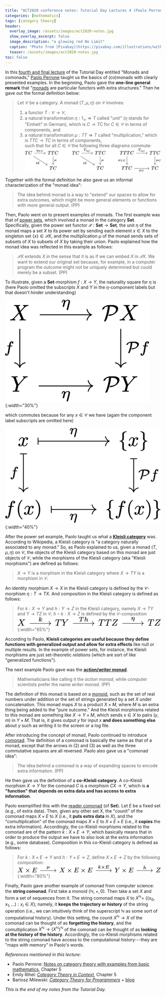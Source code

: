 ```yaml
---
title: "ACT2020 conference notes: Tutorial Day Lectures 4 (Paolo Perrone)"
categories: [mathematics]
tags: [category theory]
header:
  overlay_image: /assets/images/act2020-notes.jpg
  show_overlay_excerpt: false
  image_description: "a glowing red No Limit"
  caption: "Photo from [Pixabay](https://pixabay.com/illustrations/without-borders-limit-restriction-1656205/)"
  teaser: /assets/images/act2020-notes.jpg
toc: false
---
```


In this [fourth and final lecture](https://youtu.be/ryMkvAOJk20) of the Tutorial Day entitled "Monads and comonads," [Paolo Perrone](http://www.paoloperrone.org) taught us the basics of (co)monads with clearly presented examples. In the beginning, Paolo gave the **one-line general remark** that "[monads](https://en.wikipedia.org/wiki/Monad_(functional_programming)) are particular functors with extra structures." Then he gave out the formal definition below:
> Let $\mathcal{C}$ be a category. A monad $(T,\mu,\eta)$ on $\mathcal{C}$ involves:<br>
> 1) a functor $T:\mathcal{C}\rightarrow\mathcal{C}$,<br>
> 2) a natural transformation $\eta: 1_\mathcal{C}\Rightarrow T$ called "unit" ($\eta$ stands for "Einheit" in German), which is $C \rightarrow TC$ for $C\in\mathcal{C}$ in terms of components, and<br>
> 3) a natural transformation $\mu: TT\Rightarrow T$ called "multiplication," which is $TTC\rightarrow TC$ in terms of components,<br>
> such that for all $C\in\mathcal{C}$ the following three diagrams commute:<br>
> ![monad](/assets/images/act2020-l4-01.png)

Together with the formal definition he also gave us an informal characterization of the "monad idea":
> The idea behind monad is a way to "extend" our spaces to allow for extra outcomes, which might be more general elements or functions with more general output. (PP)

Then, Paolo went on to present examples of monads. The first example was that of [power sets](https://en.wikipedia.org/wiki/Power_set), which involved a monad in the category $\mathbf{Set}$. Specifically, given the power set functor $\mathcal{P}: \mathbf{Set}\rightarrow\mathbf{Set}$, the unit $\eta$ of the monad maps a set $X$ to its power set by sending each element $x\in X$ to the singleton set $\{x\}\in\mathcal{P}X$, and the multiplication $\mu$ of the monad sends sets of subsets of $X$ to subsets of $X$ by taking their union. Paolo explained how the monad idea was reflected in this example as follows:

> $\mathcal{P}X$ extends $X$ in the sense that it is as if we can embed $X$ in $\mathcal{P}X$. We want to extend our original set because, for example, in a computer program the outcome might not be uniquely determined but could merely be a subset. (PP)

To illustrate, given a $\mathbf{Set}$-morphism $f: X\rightarrow Y$, the naturality square for $\eta$ is (here Paolo omitted the subscripts $X$ and $Y$ in the $\eta$-component labels but that doesn't hinder understanding)

![power set monad](/assets/images/act2020-l4-02.png){:width="30%"}

which commutes because for any $x\in\mathcal{C}$ we have (again the component label subscripts are omitted here)

![power set monad commutative](/assets/images/act2020-l4-03.png){:width="40%"}

After the power set example, Paolo taught us what a [**Kleisli category**](https://en.wikipedia.org/wiki/Kleisli_category) was. According to Wikipedia, a Kleisli category is "a category naturally associated to any monad." So, as Paolo explained to us, given a monad $(T, \mu, \eta)$ on $\mathcal{C}$, the objects of the Kleisli category based on this monad are just objects of $\mathcal{C}$, while the morphisms of the Kleisli category (aka "Kleisli morphisms") are defined as follows:
> $X\rightarrow Y$ is a morphism in the Kleisli category where $X\rightarrow TY$ is a morphism in $\mathcal{C}$.

An identity morphism $X\rightarrow X$ in the Kleisli category is defined by the $\mathcal{C}$-morphism $\eta: T\rightarrow TX$. And composition in the Kleisli category is defined as follows:
> For $k: X\rightarrow Y$ and $h: Y\rightarrow Z$ in the Kleisli category, namely $X\rightarrow TY$ and $Y\rightarrow TZ$ in $\mathcal{C}$, $h\circ k: X\rightarrow Z$ is defined by the $\mathcal{C}$-composition <br>
> ![Kleisli category](/assets/images/act2020-l4-04.png){:width="65%"}

According to Paolo, **Kleisli categories are useful because they define functions with generalized output and allow for extra effects** like null or multiple results. In the example of power sets, for instance, the Kleisli morphisms are just set-theoretic *relations* (which are sort of like "generalized functions").

The next example Paolo gave was the [**action/writer monad**](https://ncatlab.org/nlab/show/action+monad).
> Mathematicians like calling it the *action monad*, while computer scientists prefer the name *writer monad*. (PP)

The definition of this monad is based on a [monoid](https://en.wikipedia.org/wiki/Monoid), such as the set of real numbers under addition or the set of strings generated by a set $X$ under concatenation. This monad maps $X$ to a product $X\times M$, where $M$ is an extra thing being added to the "pure outcome." And the Kleisli morphisms related to this monad are something like $X\rightarrow Y\times M$, which sends $x\in X$ to pairs $(y,m)$ in $Y\times M$. That is, it gives output $y$ for input $x$ **and does something else** about $y$ such as writing it to the screen or a log file.

After introducing the concept of monad, Paolo continued to introduce [comonad](https://ncatlab.org/nlab/show/comonad). The definition of a comonad is basically the same as that of a monad, except that the arrows in (2) and (3) as well as the three commutative squares are all reversed. Paolo also gave us a "comonad idea":
> The idea behind a comonad is a way of expanding spaces to encode extra information. (PP)

He then gave us the definition of a **co-Kleisli category**. A co-Kleisli morphism $X\rightarrow Y$ for the comonad $C$ is a morphism $CX\rightarrow Y$, which is **a "function" that depends on extra data and has access to extra information**.

Paolo exemplified this with the [reader comonad](http://comonad.com/reader/) (of $\mathbf{Set}$). Let $E$ be a fixed set (e.g., of extra data). Then, given any other set $X$, the "counit" of the comonad maps $X\times E$ to $X$ (i.e., it **puts extra data** in $X$), and the "comultiplication" of the comonad maps $X\times E$ to $X\times E\times E$ (i.e., it **copies** the extra information). Accordingly, the co-Kleisli morphisms related to the comonad are of the pattern $k: X\times E\rightarrow Y$, which basically means that in order to produce the output we have to also look at the extra information (e.g., some database). Composition in this co-Kleisli category is defined as follows:
> For $k:X\times E\rightarrow Y$ and $h: Y\times E\rightarrow Z$, define $X\times E\rightarrow Z$ by the following composition:<br>
> ![co-Kleisli category](/assets/images/act2020-l4-05.png){:width="80%"}

Finally, Paolo gave another example of comonad from computer science: the **string comonad**. First take a monoid $(\mathbb{N},+,0)$. Then take a set $X$ and form a set of sequences from it. The string comonad maps $X$ to $X^\mathbb{N} =$ {$(x_0, x_1, \dots): x_i\in X$}; namely, it **keeps the trajectory or history** of the string operation (i.e., we can intuitively think of the superscript $\mathbb{N}$ as some sort of computational history). Under this setting, the counit $X^\mathbb{N}\rightarrow X$ of the comonad can be thought of as **forgetting the history**, and the comultiplication $X^\mathbb{N}\rightarrow (X^\mathbb{N})^\mathbb{N}$ of the comonad can be thought of as **looking at the history of the history**. Accordingly, the co-Kleisli morphisms related to the string comonad have access to the computational history---they are "maps with memory" in Paolo's words.

*References mentioned in this lecture:*
- Paolo Perrone: [Notes on category theory with examples from basic mathematics](https://arxiv.org/abs/1912.10642), Chapter 5
- Emily Rihel: [*Category Theory in Context*](http://www.math.jhu.edu/~eriehl/context.pdf), Chapter 5
- Bartosz Milewski: [*Category Theory for Programmers*](https://github.com/hmemcpy/milewski-ctfp-pdf/) + [blog](https://bartoszmilewski.com/2014/10/28/category-theory-for-programmers-the-preface/)


*This is the end of my notes from the Tutorial Day.*
